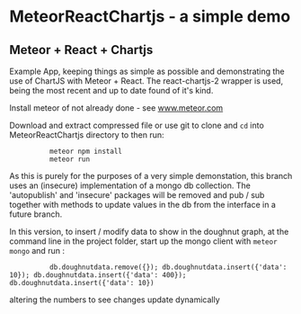 # MeteorReactChartjs - a simple demo

## Meteor + React + Chartjs

Example App, keeping things as simple as possible and demonstrating the use of ChartJS with Meteor + React. The react-chartjs-2 wrapper is used, being the most recent and up to date found of it's kind.

Install meteor of not already done - see www.meteor.com

Download and extract compressed file or use git to clone and `cd` into MeteorReactChartjs directory to then run:

              meteor npm install
              meteor run
              
As this is purely for the purposes of a very simple demonstation, this branch 
uses an (insecure) implementation of a mongo db collection. The 'autopublish' 
and 'insecure' packages will be removed and pub / sub together with methods to
 update values in the db from the interface in a future branch.

In this version, to insert / modify data to show in the doughnut graph, at the
command line in the project folder, start up the mongo client with `meteor mongo`
and run :

              db.doughnutdata.remove({}); db.doughnutdata.insert({'data': 10}); db.doughnutdata.insert({'data': 400}); db.doughnutdata.insert({'data': 10})

altering the numbers to see changes update dynamically
